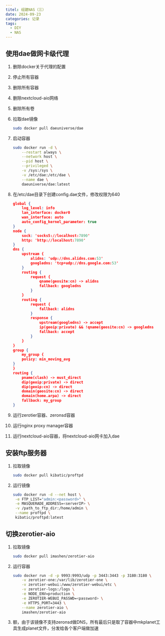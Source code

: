 ```yaml
---
titel: 组建NAS（三）
date: 2024-09-23
categories: 记录
tags:
  - DIY
  - NAS
---
```


## 使用dae做网卡级代理

1. 删除docker关于代理的配置

2. 停止所有容器

3. 删除所有容器

4. 删除nextcloud-aio网络

5. 删除所有卷

6. 拉取dae镜像

   ```bash
   sudo docker pull daeuniverse/dae
   ```

7. 启动容器

   ```bash
   sudo docker run -d \
       --restart always \
       --network host \
       --pid host \
       --privileged \
       -v /sys:/sys \
       -v /etc/dae:/etc/dae \
       --name dae \
       daeuniverse/dae:latest
   ```

8. 在/etc/dae目录下创建config.dae文件，修改权限为640

   ```json
   global {
       log_level: info
       lan_interface: docker0
       wan_interface: auto
       auto_config_kernel_parameter: true
   }
   node {
       sock: 'socks5://localhost:7890'
       http: 'http://localhost:7890'
   }
   dns {
       upstream {
           alidns: 'udp://dns.alidns.com:53'
           googledns: 'tcp+udp://dns.google.com:53'
       }
       routing {
           request {
               qname(geosite:cn) -> alidns
               fallback: googledns
           }
       }
       routing {
           request {
               fallback: alidns
           }
           response {
               upstream(googledns) -> accept
               ip(geoip:private) && !qname(geosite:cn) -> googledns
               fallback: accept
           }
       }
   }
   group {
       my_group {
       policy: min_moving_avg
   }
   }
   routing {
       pname(clash) -> must_direct
       dip(geoip:private) -> direct
       dip(geoip:cn) -> direct
       domain(geosite:cn) -> direct
       domain(home.arpa) -> direct
       fallback: my_group
   }
   ```

9. 运行zerotier容器、zeronsd容器

10. 运行nginx proxy manager容器

11. 运行nextcloud-aio容器，将nextcloud-aio网卡加入dae

## 安装ftp服务器

1. 拉取镜像

   ```bash
   sudo docker pull kibatic/proftpd
   ```

2. 运行镜像

   ```bash
   sudo docker run -d --net host \
   	-e FTP_LIST="admin:<password>" \
   	-e MASQUERADE_ADDRESS=<serverIP> \
   	-v /path_to_ftp_dir:/home/admin \
   	--name proftpd \
   	kibatic/proftpd:latest
   ```
   

## 切换zerotier-aio

1. 拉取镜像

   ```bash
   sudo docker pull imashen/zerotier-aio
   ```

2. 运行容器

   ```bash
   sudo docker run -d -p 9993:9993/udp -p 3443:3443 -p 3180:3180 \
       -v zerotier-one:/var/lib/zerotier-one \
       -v zerotier-webui:/www/zerotier-webui/etc \
       -v zerotier-logs:/logs \
       -e NODE_ENV=production \
       -e ZEROTIER-WEBUI_PASSWD=<password> \
       -e HTTPS_PORT=3443 \
       --name zerotier-aio \
       imashen/zerotier-aio
   ```

3. 额，由于该镜像不支持zeronsd做DNS，所有最后只是取了容器中mkplanet工具生成planet文件，分发给各个客户端做加速